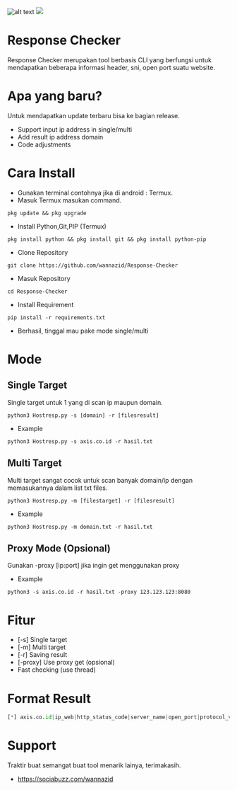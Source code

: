 ![alt text](https://github.com/wannazid/Response-Checker/blob/main/img-tool.jpg)
![](https://img.shields.io/badge/HostResponse-Version%202.0-orange)
# Response Checker
Response Checker merupakan tool berbasis CLI yang berfungsi untuk mendapatkan beberapa informasi header, sni, open port suatu website.
# Apa yang baru?
Untuk mendapatkan update terbaru bisa ke bagian release.
- Support input ip address in single/multi
- Add result ip address domain
- Code adjustments
# Cara Install
- Gunakan terminal contohnya jika di android : Termux.
- Masuk Termux masukan command.
```
pkg update && pkg upgrade
```
- Install Python,Git,PIP (Termux)
```
pkg install python && pkg install git && pkg install python-pip
```
- Clone Repository
```
git clone https://github.com/wannazid/Response-Checker
```
- Masuk Repository
```
cd Response-Checker
```
- Install Requirement
```
pip install -r requirements.txt
```
- Berhasil, tinggal mau pake mode single/multi
# Mode
## Single Target
Single target untuk 1 yang di scan ip maupun domain.
```
python3 Hostresp.py -s [domain] -r [filesresult]
```
- Example
```
python3 Hostresp.py -s axis.co.id -r hasil.txt
```
## Multi Target
Multi target sangat cocok untuk scan banyak domain/ip dengan memasukannya dalam list txt files.
```
python3 Hostresp.py -m [filestarget] -r [filesresult]
```
- Example
```
python3 Hostresp.py -m domain.txt -r hasil.txt
```
## Proxy Mode (Opsional)
Gunakan -proxy [ip:port] jika ingin get menggunakan proxy
- Example
```
python3 -s axis.co.id -r hasil.txt -proxy 123.123.123:8080
```
# Fitur
- [-s] Single target
- [-m] Multi target
- [-r] Saving result
- [-proxy] Use proxy get (opsional)
- Fast checking (use thread)
# Format Result
```python
[*] axis.co.id|ip_web|http_status_code|server_name|open_port|protocol_version|
```
# Support 
Traktir buat semangat buat tool menarik lainya, terimakasih.
- https://sociabuzz.com/wannazid
